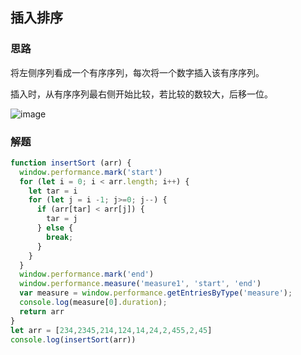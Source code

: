 ## 插入排序
### 思路
将左侧序列看成一个有序序列，每次将一个数字插入该有序序列。

插入时，从有序序列最右侧开始比较，若比较的数较大，后移一位。

![image](http://www.conardli.top/docs/%E6%8F%92%E5%85%A5%E6%8E%92%E5%BA%8F.gif)

### 解题
```javascript
function insertSort (arr) {
  window.performance.mark('start')
  for (let i = 0; i < arr.length; i++) {
    let tar = i
    for (let j = i -1; j>=0; j--) {
      if (arr[tar] < arr[j]) {
        tar = j
      } else {
        break;
      }
    }
  }
  window.performance.mark('end')
  window.performance.measure('measure1', 'start', 'end')
  var measure = window.performance.getEntriesByType('measure');  
  console.log(measure[0].duration);  
  return arr
}
let arr = [234,2345,214,124,14,24,2,455,2,45]
console.log(insertSort(arr))
```